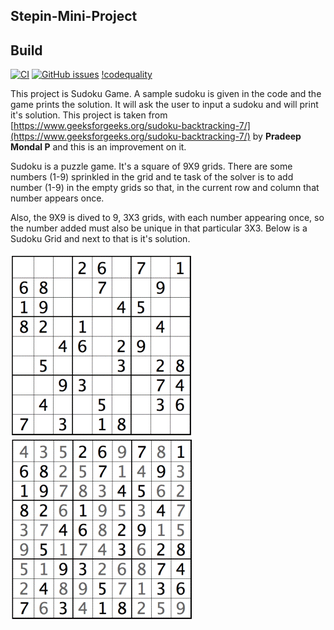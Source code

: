 ## Stepin-Mini-Project

## Build

[![CI](https://github.com/Roopesh16/Stepin-Mini-Project/actions/workflows/cppcheck.yml/badge.svg)](https://github.com/Roopesh16/Stepin-Mini-Project/actions/workflows/cppcheck.yml) [![GitHub issues](https://img.shields.io/github/issues/Roopesh16/Stepin-Mini-Project?style=plastic)](https://github.com/Roopesh16/Stepin-Mini-Project/issues) [!codequality](https://img.shields.io/badge/code%20quality-B-green)


This project is Sudoku Game. A sample sudoku is given in the code and the game prints the solution. It will ask the user to input a sudoku and will print it's solution. This project is taken from [https://www.geeksforgeeks.org/sudoku-backtracking-7/](https://www.geeksforgeeks.org/sudoku-backtracking-7/) by **Pradeep Mondal P** and this is an improvement on it.

Sudoku is a puzzle game. It's a square of 9X9 grids. There are some numbers (1-9) sprinkled in the grid and te task of the solver is to add number (1-9) in the empty grids so that, in the current row and column that number appears once. 

Also, the 9X9 is dived to 9, 3X3 grids, with each number appearing once, so the number added must also be unique in that particular 3X3. Below is a Sudoku Grid and next to that is it's solution.

![Example](https://github.com/Roopesh16/Stepin-Mini-Project/blob/main/7_Others/ex.png)
![!Solution](https://github.com/Roopesh16/Stepin-Mini-Project/blob/main/7_Others/sol.png)


